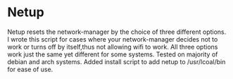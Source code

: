 # Netup

Netup resets the network-manager by the choice of three different options.
I wrote this script for cases where your network-manager decides not to work or turns off by itself,thus not allowing wifi to work.
All three options work just the same yet different for some systems. Tested on majority of debian and arch systems.
Added install script to add netup to /usr/lcoal/bin for ease of use.

